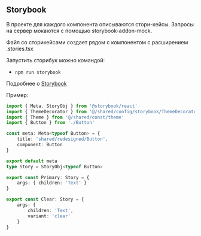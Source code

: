 ## Storybook

В проекте для каждого компонента описываются стори-кейсы.
Запросы на сервер мокаются с помощью storybook-addon-mock.

Файл со сторикейсами создает рядом с компонентом с расширением .stories.tsx

Запустить сторибук можно командой:
- `npm run storybook`

Подробнее о [Storybook](/docs/storybook.md)

Пример:

```typescript jsx
import { Meta, StoryObj } from '@storybook/react'
import { ThemeDecorator } from '@/shared/config/storybook/ThemeDecorator/ThemeDecorator'
import { Theme } from '@/shared/const/theme'
import { Button } from './Button'

const meta: Meta<typeof Button> = {
    title: 'shared/redesigned/Button',
    component: Button
}

export default meta
type Story = StoryObj<typeof Button>

export const Primary: Story = {
    args: { children: 'Text' }
}

export const Clear: Story = {
    args: {
        children: 'Text',
        variant: 'clear'
    }
}
```
